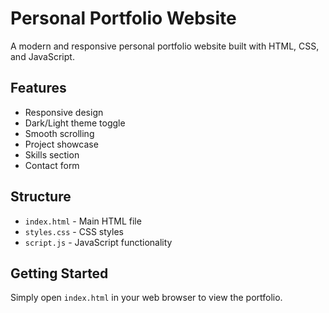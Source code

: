 # Personal Portfolio Website

A modern and responsive personal portfolio website built with HTML, CSS, and JavaScript.

## Features
- Responsive design
- Dark/Light theme toggle
- Smooth scrolling
- Project showcase
- Skills section
- Contact form

## Structure
- `index.html` - Main HTML file
- `styles.css` - CSS styles
- `script.js` - JavaScript functionality

## Getting Started
Simply open `index.html` in your web browser to view the portfolio.
